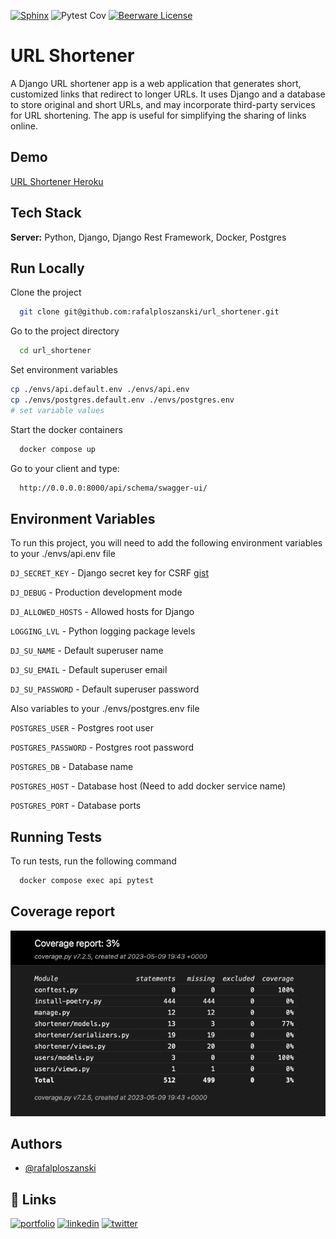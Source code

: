 [![Sphinx](https://img.shields.io/badge/documentation-yes-brightgreen.svg)](https://choosealicense.com/licenses/mit/)
![Pytest Cov](https://img.shields.io/badge/coverage-100%25-green)
[![Beerware License](https://img.shields.io/badge/license-Beerware-yellow)](https://github.com/rafalploszanski/url_shortener/blob/master/LICENSE)

# URL Shortener

A Django URL shortener app is a web application that generates short, customized links that redirect to longer URLs. It uses Django and a database to store original and short URLs, and may incorporate third-party services for URL shortening. The app is useful for simplifying the sharing of links online.


## Demo

[URL Shortener Heroku](https://protected-brushlands-01714.herokuapp.com/api/schema/swagger-ui//)


## Tech Stack

**Server:** Python, Django, Django Rest Framework, Docker, Postgres


## Run Locally

Clone the project

```bash
  git clone git@github.com:rafalploszanski/url_shortener.git
```

Go to the project directory

```bash
  cd url_shortener
```

Set environment variables

```bash
cp ./envs/api.default.env ./envs/api.env
cp ./envs/postgres.default.env ./envs/postgres.env
# set variable values
```

Start the docker containers

```bash
  docker compose up
```

Go to your client and type:

```bash
  http://0.0.0.0:8000/api/schema/swagger-ui/
```

## Environment Variables

To run this project, you will need to add the following environment variables to your ./envs/api.env file

`DJ_SECRET_KEY` - Django secret key for CSRF [gist](https://gist.github.com/rafalploszanski/6899e23d1ee98e93fc930182dfa6da62)

`DJ_DEBUG` - Production development mode

`DJ_ALLOWED_HOSTS` - Allowed hosts for Django

`LOGGING_LVL` - Python logging package levels

`DJ_SU_NAME` - Default superuser name

`DJ_SU_EMAIL` - Default superuser email

`DJ_SU_PASSWORD` - Default superuser password



Also variables to your ./envs/postgres.env file

`POSTGRES_USER` - Postgres root user

`POSTGRES_PASSWORD` - Postgres root password

`POSTGRES_DB` - Database name 

`POSTGRES_HOST` - Database host (Need to add docker service name)

`POSTGRES_PORT` - Database ports




## Running Tests

To run tests, run the following command

```bash
  docker compose exec api pytest
```


## Coverage report

![Coverage report](https://raw.githubusercontent.com/rafalploszanski/url_shortener/master/screenshots/coverage.png?token=GHSAT0AAAAAAB2732R7WTCBOA3GGHBTHVBEZC3YBMA)




## Authors

- [@rafalploszanski](https://github.com/rafalploszanski)


## 🔗 Links
[![portfolio](https://img.shields.io/badge/my_portfolio-000?style=for-the-badge&logo=ko-fi&logoColor=white)](https://github.com/rafalploszanski?tab=repositories)
[![linkedin](https://img.shields.io/badge/linkedin-0A66C2?style=for-the-badge&logo=linkedin&logoColor=white)](https://www.linkedin.com/in/rafał-płoszański-78391513a/)
[![twitter](https://img.shields.io/badge/twitter-1DA1F2?style=for-the-badge&logo=twitter&logoColor=white)](https://twitter.com/RafalPloszanski)



